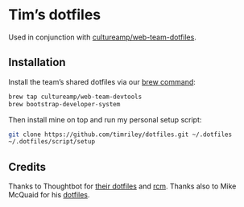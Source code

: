 # Tim’s dotfiles

Used in conjunction with [cultureamp/web-team-dotfiles][web-team-dotfiles].

[web-team-dotfiles]: http://github.com/cultureamp/web-team-dotfiles

## Installation

Install the team’s shared dotfiles via our [brew command][cmd]:

```sh
brew tap cultureamp/web-team-devtools
brew bootstrap-developer-system
```

Then install mine on top and run my personal setup script:

```sh
git clone https://github.com/timriley/dotfiles.git ~/.dotfiles
~/.dotfiles/script/setup
```

[cmd]: https://github.com/cultureamp/homebrew-web-team-devtools#bootstrap-developer-system

## Credits

Thanks to Thoughtbot for [their dotfiles][thoughtbot-dotfiles] and [rcm][rcm].
Thanks also to Mike McQuaid for his [dotfiles][mike-dotfiles].

[thoughtbot-dotfiles]: https://github.com/thoughtbot/dotfiles
[rcm]: https://github.com/thoughtbot/rcm
[mike-dotfiles]: https://github.com/MikeMcQuaid/dotfiles
